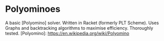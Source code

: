 # Polyominoes
A basic [Polyomino] solver.
Written in Racket (formerly PLT Scheme).
Uses Graphs and backtracking algorithms to maximise efficiency.
Thoroughly tested.
[Polyomino]: <https://en.wikipedia.org/wiki/Polyomino>
